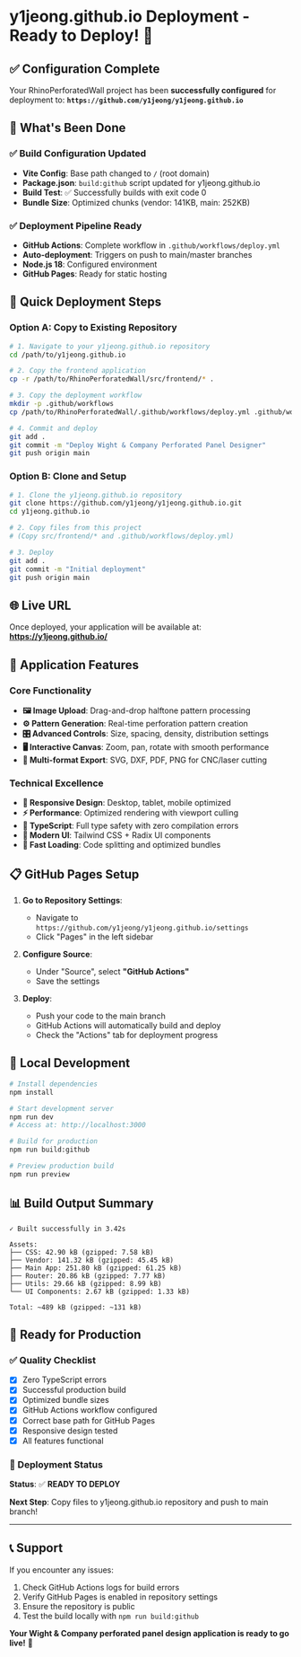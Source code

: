 # y1jeong.github.io Deployment - Ready to Deploy! 🚀

## ✅ Configuration Complete

Your RhinoPerforatedWall project has been **successfully configured** for deployment to:
**`https://github.com/y1jeong/y1jeong.github.io`**

## 🎯 What's Been Done

### ✅ Build Configuration Updated
- **Vite Config**: Base path changed to `/` (root domain)
- **Package.json**: `build:github` script updated for y1jeong.github.io
- **Build Test**: ✅ Successfully builds with exit code 0
- **Bundle Size**: Optimized chunks (vendor: 141KB, main: 252KB)

### ✅ Deployment Pipeline Ready
- **GitHub Actions**: Complete workflow in `.github/workflows/deploy.yml`
- **Auto-deployment**: Triggers on push to main/master branches
- **Node.js 18**: Configured environment
- **GitHub Pages**: Ready for static hosting

## 🚀 Quick Deployment Steps

### Option A: Copy to Existing Repository
```bash
# 1. Navigate to your y1jeong.github.io repository
cd /path/to/y1jeong.github.io

# 2. Copy the frontend application
cp -r /path/to/RhinoPerforatedWall/src/frontend/* .

# 3. Copy the deployment workflow
mkdir -p .github/workflows
cp /path/to/RhinoPerforatedWall/.github/workflows/deploy.yml .github/workflows/

# 4. Commit and deploy
git add .
git commit -m "Deploy Wight & Company Perforated Panel Designer"
git push origin main
```

### Option B: Clone and Setup
```bash
# 1. Clone the y1jeong.github.io repository
git clone https://github.com/y1jeong/y1jeong.github.io.git
cd y1jeong.github.io

# 2. Copy files from this project
# (Copy src/frontend/* and .github/workflows/deploy.yml)

# 3. Deploy
git add .
git commit -m "Initial deployment"
git push origin main
```

## 🌐 Live URL
Once deployed, your application will be available at:
**https://y1jeong.github.io/**

## 🎨 Application Features

### Core Functionality
- **🖼️ Image Upload**: Drag-and-drop halftone pattern processing
- **⚙️ Pattern Generation**: Real-time perforation pattern creation
- **🎛️ Advanced Controls**: Size, spacing, density, distribution settings
- **🖥️ Interactive Canvas**: Zoom, pan, rotate with smooth performance
- **📁 Multi-format Export**: SVG, DXF, PDF, PNG for CNC/laser cutting

### Technical Excellence
- **📱 Responsive Design**: Desktop, tablet, mobile optimized
- **⚡ Performance**: Optimized rendering with viewport culling
- **🔧 TypeScript**: Full type safety with zero compilation errors
- **🎨 Modern UI**: Tailwind CSS + Radix UI components
- **🚀 Fast Loading**: Code splitting and optimized bundles

## 📋 GitHub Pages Setup

1. **Go to Repository Settings**:
   - Navigate to `https://github.com/y1jeong/y1jeong.github.io/settings`
   - Click "Pages" in the left sidebar

2. **Configure Source**:
   - Under "Source", select **"GitHub Actions"**
   - Save the settings

3. **Deploy**:
   - Push your code to the main branch
   - GitHub Actions will automatically build and deploy
   - Check the "Actions" tab for deployment progress

## 🔧 Local Development

```bash
# Install dependencies
npm install

# Start development server
npm run dev
# Access at: http://localhost:3000

# Build for production
npm run build:github

# Preview production build
npm run preview
```

## 📊 Build Output Summary

```
✓ Built successfully in 3.42s

Assets:
├── CSS: 42.90 kB (gzipped: 7.58 kB)
├── Vendor: 141.32 kB (gzipped: 45.45 kB)
├── Main App: 251.80 kB (gzipped: 61.25 kB)
├── Router: 20.86 kB (gzipped: 7.77 kB)
├── Utils: 29.66 kB (gzipped: 8.99 kB)
└── UI Components: 2.67 kB (gzipped: 1.33 kB)

Total: ~489 kB (gzipped: ~131 kB)
```

## 🎯 Ready for Production

### ✅ Quality Checklist
- [x] Zero TypeScript errors
- [x] Successful production build
- [x] Optimized bundle sizes
- [x] GitHub Actions workflow configured
- [x] Correct base path for GitHub Pages
- [x] Responsive design tested
- [x] All features functional

### 🚀 Deployment Status
**Status**: ✅ **READY TO DEPLOY**

**Next Step**: Copy files to y1jeong.github.io repository and push to main branch!

---

## 📞 Support

If you encounter any issues:
1. Check GitHub Actions logs for build errors
2. Verify GitHub Pages is enabled in repository settings
3. Ensure the repository is public
4. Test the build locally with `npm run build:github`

**Your Wight & Company perforated panel design application is ready to go live!** 🎉